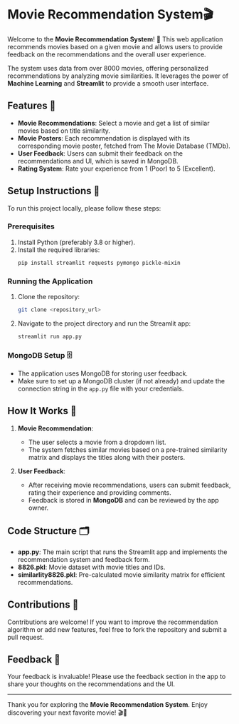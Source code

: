 # Movie Recommendation System🎬

Welcome to the **Movie Recommendation System**! 🎥 This web application recommends movies based on a given movie and allows users to provide feedback on the recommendations and the overall user experience.

The system uses data from over 8000 movies, offering personalized recommendations by analyzing movie similarities. It leverages the power of **Machine Learning** and **Streamlit** to provide a smooth user interface.

## Features 📂

- **Movie Recommendations**: Select a movie and get a list of similar movies based on title similarity.
- **Movie Posters**: Each recommendation is displayed with its corresponding movie poster, fetched from The Movie Database (TMDb).
- **User Feedback**: Users can submit their feedback on the recommendations and UI, which is saved in MongoDB.
- **Rating System**: Rate your experience from 1 (Poor) to 5 (Excellent).



## Setup Instructions 🚀

To run this project locally, please follow these steps:

### Prerequisites

1. Install Python (preferably 3.8 or higher).
2. Install the required libraries:
    ```bash
    pip install streamlit requests pymongo pickle-mixin
    ```

### Running the Application

1. Clone the repository:
    ```bash
    git clone <repository_url>
    ```

2. Navigate to the project directory and run the Streamlit app:
    ```bash
    streamlit run app.py
    ```

### MongoDB Setup 🗄️

- The application uses MongoDB for storing user feedback.
- Make sure to set up a MongoDB cluster (if not already) and update the connection string in the `app.py` file with your credentials.

## How It Works 🧠

1. **Movie Recommendation**: 
    - The user selects a movie from a dropdown list.
    - The system fetches similar movies based on a pre-trained similarity matrix and displays the titles along with their posters.

2. **User Feedback**:
    - After receiving movie recommendations, users can submit feedback, rating their experience and providing comments.
    - Feedback is stored in **MongoDB** and can be reviewed by the app owner.

## Code Structure 🗂️

- **app.py**: The main script that runs the Streamlit app and implements the recommendation system and feedback form.
- **8826.pkl**: Movie dataset with movie titles and IDs.
- **similarlity8826.pkl**: Pre-calculated movie similarity matrix for efficient recommendations.

## Contributions 🤝

Contributions are welcome! If you want to improve the recommendation algorithm or add new features, feel free to fork the repository and submit a pull request.

## Feedback 💬

Your feedback is invaluable! Please use the feedback section in the app to share your thoughts on the recommendations and the UI.

---

Thank you for exploring the **Movie Recommendation System**. Enjoy discovering your next favorite movie! 🎬🍿
